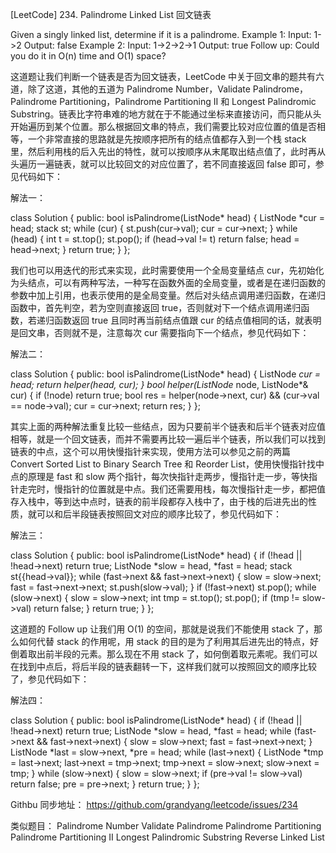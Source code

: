 [LeetCode] 234. Palindrome Linked List 回文链表 

 
Given a singly linked list, determine if it is a palindrome.
Example 1:
Input: 1->2
Output: false
Example 2:
Input: 1->2->2->1
Output: true
Follow up:
Could you do it in O(n) time and O(1) space?
 
这道题让我们判断一个链表是否为回文链表，LeetCode 中关于回文串的题共有六道，除了这道，其他的五道为 Palindrome Number，Validate Palindrome，Palindrome Partitioning，Palindrome Partitioning II 和 Longest Palindromic Substring。链表比字符串难的地方就在于不能通过坐标来直接访问，而只能从头开始遍历到某个位置。那么根据回文串的特点，我们需要比较对应位置的值是否相等，一个非常直接的思路就是先按顺序把所有的结点值都存入到一个栈 stack 里，然后利用栈的后入先出的特性，就可以按顺序从末尾取出结点值了，此时再从头遍历一遍链表，就可以比较回文的对应位置了，若不同直接返回 false 即可，参见代码如下：
 
解法一：

class Solution {
public:
    bool isPalindrome(ListNode* head) {
        ListNode *cur = head;
        stack<int> st;
        while (cur) {
            st.push(cur->val);
            cur = cur->next;
        }
        while (head) {
            int t = st.top(); st.pop();
            if (head->val != t) return false;
            head = head->next;
        }
        return true;
    }
};

 
我们也可以用迭代的形式来实现，此时需要使用一个全局变量结点 cur，先初始化为头结点，可以有两种写法，一种写在函数外面的全局变量，或者是在递归函数的参数中加上引用，也表示使用的是全局变量。然后对头结点调用递归函数，在递归函数中，首先判空，若为空则直接返回 true，否则就对下一个结点调用递归函数，若递归函数返回 true 且同时再当前结点值跟 cur 的结点值相同的话，就表明是回文串，否则就不是，注意每次 cur 需要指向下一个结点，参见代码如下：
 
解法二：

class Solution {
public:
    bool isPalindrome(ListNode* head) {
        ListNode *cur = head;
        return helper(head, cur);
    }
    bool helper(ListNode* node, ListNode*& cur) {
        if (!node) return true;
        bool res = helper(node->next, cur) && (cur->val == node->val);
        cur = cur->next;
        return res;
    }
};

 
其实上面的两种解法重复比较一些结点，因为只要前半个链表和后半个链表对应值相等，就是一个回文链表，而并不需要再比较一遍后半个链表，所以我们可以找到链表的中点，这个可以用快慢指针来实现，使用方法可以参见之前的两篇 Convert Sorted List to Binary Search Tree 和 Reorder List，使用快慢指针找中点的原理是 fast 和 slow 两个指针，每次快指针走两步，慢指针走一步，等快指针走完时，慢指针的位置就是中点。我们还需要用栈，每次慢指针走一步，都把值存入栈中，等到达中点时，链表的前半段都存入栈中了，由于栈的后进先出的性质，就可以和后半段链表按照回文对应的顺序比较了，参见代码如下：
 
解法三：

class Solution {
public:
    bool isPalindrome(ListNode* head) {
        if (!head || !head->next) return true;
        ListNode *slow = head, *fast = head;
        stack<int> st{{head->val}};
        while (fast->next && fast->next->next) {
            slow = slow->next;
            fast = fast->next->next;
            st.push(slow->val);
        }
        if (!fast->next) st.pop();
        while (slow->next) {
            slow = slow->next;
            int tmp = st.top(); st.pop();
            if (tmp != slow->val) return false;
        }
        return true;
    }
};

 
这道题的 Follow up 让我们用 O(1) 的空间，那就是说我们不能使用 stack 了，那么如何代替 stack 的作用呢，用 stack 的目的是为了利用其后进先出的特点，好倒着取出前半段的元素。那么现在不用 stack 了，如何倒着取元素呢。我们可以在找到中点后，将后半段的链表翻转一下，这样我们就可以按照回文的顺序比较了，参见代码如下：
 
解法四：

class Solution {
public:
    bool isPalindrome(ListNode* head) {
        if (!head || !head->next) return true;
        ListNode *slow = head, *fast = head;
        while (fast->next && fast->next->next) {
            slow = slow->next;
            fast = fast->next->next;
        }
        ListNode *last = slow->next, *pre = head;
        while (last->next) {
            ListNode *tmp = last->next;
            last->next = tmp->next;
            tmp->next = slow->next;
            slow->next = tmp;
        }
        while (slow->next) {
            slow = slow->next;
            if (pre->val != slow->val) return false;
            pre = pre->next;
        }
        return true;
    }
};

 
Githbu 同步地址：
https://github.com/grandyang/leetcode/issues/234
 
类似题目：
Palindrome Number
Validate Palindrome
Palindrome Partitioning
Palindrome Partitioning II
Longest Palindromic Substring
Reverse Linked List